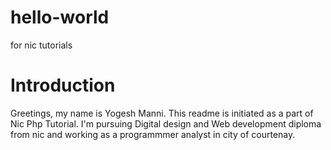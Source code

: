 # hello-world
 for nic tutorials

# Introduction
  Greetings, my name is Yogesh Manni. This readme is initiated as a part of Nic Php Tutorial. I'm pursuing Digital design and Web development diploma from nic and working as a programmmer analyst in city of courtenay.
  
